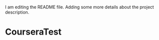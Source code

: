 I am editing the README file. Adding some more details about the project description.
# CourseraTest
